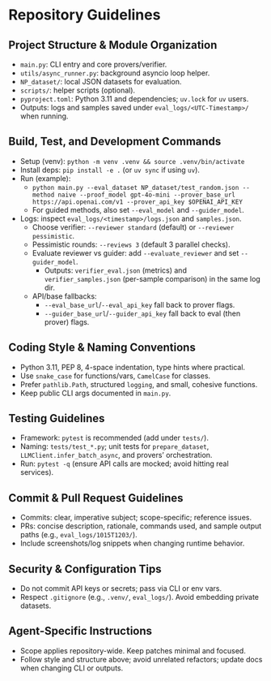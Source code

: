 # Repository Guidelines

## Project Structure & Module Organization
- `main.py`: CLI entry and core provers/verifier.
- `utils/async_runner.py`: background asyncio loop helper.
- `NP_dataset/`: local JSON datasets for evaluation.
- `scripts/`: helper scripts (optional).
- `pyproject.toml`: Python 3.11 and dependencies; `uv.lock` for `uv` users.
- Outputs: logs and samples saved under `eval_logs/<UTC-Timestamp>/` when running.

## Build, Test, and Development Commands
- Setup (venv): `python -m venv .venv && source .venv/bin/activate`
- Install deps: `pip install -e .`  (or `uv sync` if using `uv`).
- Run (example):
  - `python main.py --eval_dataset NP_dataset/test_random.json --method naive --proof_model gpt-4o-mini --prover_base_url https://api.openai.com/v1 --prover_api_key $OPENAI_API_KEY`
  - For guided methods, also set `--eval_model` and `--guider_model`.
- Logs: inspect `eval_logs/<timestamp>/logs.json` and `samples.json`.
  - Choose verifier: `--reviewer standard` (default) or `--reviewer pessimistic`.
  - Pessimistic rounds: `--reviews 3` (default 3 parallel checks).
  - Evaluate reviewer vs guider: add `--evaluate_reviewer` and set `--guider_model`.
    - Outputs: `verifier_eval.json` (metrics) and `verifier_samples.json` (per-sample comparison) in the same log dir.
  - API/base fallbacks:
    - `--eval_base_url`/`--eval_api_key` fall back to prover flags.
    - `--guider_base_url`/`--guider_api_key` fall back to eval (then prover) flags.

## Coding Style & Naming Conventions
- Python 3.11, PEP 8, 4-space indentation, type hints where practical.
- Use `snake_case` for functions/vars, `CamelCase` for classes.
- Prefer `pathlib.Path`, structured `logging`, and small, cohesive functions.
- Keep public CLI args documented in `main.py`.

## Testing Guidelines
- Framework: `pytest` is recommended (add under `tests/`).
- Naming: `tests/test_*.py`; unit tests for `prepare_dataset`, `LLMClient.infer_batch_async`, and provers’ orchestration.
- Run: `pytest -q` (ensure API calls are mocked; avoid hitting real services).

## Commit & Pull Request Guidelines
- Commits: clear, imperative subject; scope-specific; reference issues.
- PRs: concise description, rationale, commands used, and sample output paths (e.g., `eval_logs/1015T1203/`).
- Include screenshots/log snippets when changing runtime behavior.

## Security & Configuration Tips
- Do not commit API keys or secrets; pass via CLI or env vars.
- Respect `.gitignore` (e.g., `.venv/`, `eval_logs/`). Avoid embedding private datasets.

## Agent-Specific Instructions
- Scope applies repository-wide. Keep patches minimal and focused.
- Follow style and structure above; avoid unrelated refactors; update docs when changing CLI or outputs.
